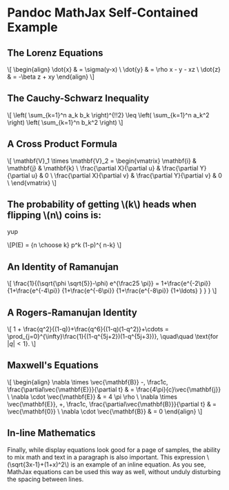 # Pandoc MathJax Self-Contained Example

## The Lorenz Equations

\\[
\begin{align}
\dot{x} & = \sigma(y-x) \\
\dot{y} & = \rho x - y - xz \\
\dot{z} & = -\beta z + xy
\end{align}
\\]

## The Cauchy-Schwarz Inequality

\\[
\left( \sum_{k=1}^n a_k b_k \right)^{\!\!2} \leq
 \left( \sum_{k=1}^n a_k^2 \right) \left( \sum_{k=1}^n b_k^2 \right)
\\]

## A Cross Product Formula

\\[
  \mathbf{V}_1 \times \mathbf{V}_2 =
   \begin{vmatrix}
	\mathbf{i} & \mathbf{j} & \mathbf{k} \\
	\frac{\partial X}{\partial u} & \frac{\partial Y}{\partial u} & 0 \\
	\frac{\partial X}{\partial v} & \frac{\partial Y}{\partial v} & 0 \\
   \end{vmatrix}
\\]

## The probability of getting \\(k\\) heads when flipping \\(n\\) coins is:

yup

\\[P(E) = {n \choose k} p^k (1-p)^{ n-k} \\]

## An Identity of Ramanujan

\\[
   \frac{1}{(\sqrt{\phi \sqrt{5}}-\phi) e^{\frac25 \pi}} =
	 1+\frac{e^{-2\pi}} {1+\frac{e^{-4\pi}} {1+\frac{e^{-6\pi}}
	  {1+\frac{e^{-8\pi}} {1+\ldots} } } }
\\]

## A Rogers-Ramanujan Identity

\\[
  1 +  \frac{q^2}{(1-q)}+\frac{q^6}{(1-q)(1-q^2)}+\cdots =
	\prod_{j=0}^{\infty}\frac{1}{(1-q^{5j+2})(1-q^{5j+3})},
	 \quad\quad \text{for $|q|<1$}.
\\]

## Maxwell's Equations

\\[
\begin{align}
  \nabla \times \vec{\mathbf{B}} -\, \frac1c\, \frac{\partial\vec{\mathbf{E}}}{\partial t} & = \frac{4\pi}{c}\vec{\mathbf{j}} \\
  \nabla \cdot \vec{\mathbf{E}} & = 4 \pi \rho \\
  \nabla \times \vec{\mathbf{E}}\, +\, \frac1c\, \frac{\partial\vec{\mathbf{B}}}{\partial t} & = \vec{\mathbf{0}} \\
  \nabla \cdot \vec{\mathbf{B}} & = 0
\end{align}
\\]

## In-line Mathematics

Finally, while display equations look good for a page of samples, the
ability to mix math and text in a paragraph is also important.  This
expression \\(\sqrt{3x-1}+(1+x)^2\\) is an example of an inline equation.  As
you see, MathJax equations can be used this way as well, without unduly
disturbing the spacing between lines.
